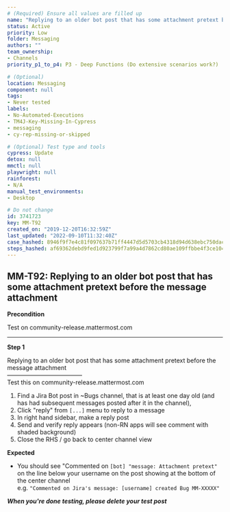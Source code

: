 ```yaml
---
# (Required) Ensure all values are filled up
name: "Replying to an older bot post that has some attachment pretext before the message attachment"
status: Active
priority: Low
folder: Messaging
authors: ""
team_ownership: 
- Channels
priority_p1_to_p4: P3 - Deep Functions (Do extensive scenarios work?)

# (Optional)
location: Messaging
component: null
tags: 
- Never tested
labels: 
- No-Automated-Executions
- TM4J-Key-Missing-In-Cypress
- messaging
- cy-rep-missing-or-skipped

# (Optional) Test type and tools
cypress: Update
detox: null
mmctl: null
playwright: null
rainforest: 
- N/A
manual_test_environments: 
- Desktop

# Do not change
id: 3741723
key: MM-T92
created_on: "2019-12-20T16:32:59Z"
last_updated: "2022-09-10T11:32:40Z"
case_hashed: 8946f9f7e4c81f097637b71ff4447d5d5703cb4318d94d638ebc750dacf67e52ea61fd822d07e5a7dfb8141855ddedd2
steps_hashed: af69362debd9fed1d923799f7a99a4d7862cd80ae109ffbbe4f3ce1047ce211135120cd44ddd64bddbe4df6016969140
---
```


<!-- (Auto-generated) Based on frontmatter's "key" and "name" -->

## MM-T92: Replying to an older bot post that has some attachment pretext before the message attachment

**Precondition**

Test on community-release.mattermost.com

---

**Step 1**

Replying to an older bot post that has some attachment pretext before the message attachment\
–––––––––––––––––––––––––\
Test this on community-release.mattermost.com

1. Find a Jira Bot post in \~Bugs channel, that is at least one day old (and has had subsequent messages posted after it in the channel),
2. Click "reply" from `[...]` menu to reply to a message
3. In right hand sidebar, make a reply post
4. Send and verify reply appears (non-RN apps will see comment with shaded background)
5. Close the RHS / go back to center channel view

**Expected**

- You should see "Commented on `[bot] "message: Attachment pretext"` on the line below your username on the post showing at the bottom of the center channel
  \
  e.g. `"Commented on Jira's message: [username] created Bug MM-XXXXX"`

**_When you're done testing, please delete your test post_**
